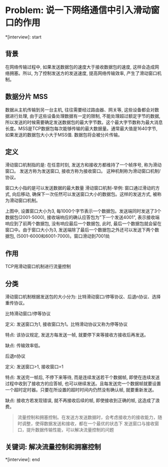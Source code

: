 # Problem: 说一下网络通信中引入滑动窗口的作用

*[interview]: start
## 背景
在网络传输过程中, 如果发送数据包的速度大于接收数据包的速度, 这样会造成网络拥塞。所以, 为了控制发送方的发送速度, 提高网络传输效率, 产生了滑动窗口机制。

## 数据分片 MSS
数据从主机传输到另一台主机, 往往需要经过路由器、网关等, 这些设备都会对数据进行处理, 由于这些设备处理数据有一定的限制, 不能处理超过额定字节的数据, 所以发送的时候需要确定发送数据包的最大字节数。这个最大字节数称为最大消息长度。MSS是TCP数据包每次能够传输的最大数据量。通常最大值是1640字节, 如果发送的数据包大小大于MSS值. 数据包将会被分片传输。

## 定义
滑动窗口机制指的是:
在任意时刻, 发送方和接收方都维持了一个帧序号, 称为滑动窗口。
发送方称为发送窗口, 接收方称为接收窗口。
这种机制称为滑动窗口机制/协议。

窗口大小指的是可以发送数据的最大数量
滑动窗口机制-举例:
窗口通过滑动的方式, 向后移动, 确保下一次任然可以发送窗口大小的数据包。这样的发送方式, 被称为滑动窗口机制。

上图中, 设置窗口大小为3, 每1000个字节表示一个数据包。发送端同时发送了3个数据包(2001-5000), 接收端响应的确认应答包为"下一个发送4001", 表示接收端响应到了前两个数据包, 没有响应最后一个数据包, 此时, 最后一个数据包就会留在窗口中。由于窗口大小为3, 发送端除了最后一个数据包之外还可以发送下两个数据包, (5001-6000和6001-7000)。窗口滑动到7001处

## 作用
TCP用滑动窗口机制进行流量控制

## 分类
滑动窗口机制根据发送包的大小分为: 比特滑动窗口/停等协议、后退n协议、选择重传协议。

比特滑动窗口/停等协议

定义: 发送窗口为1, 接收窗口为1。比特滑动协议又称为停等协议

特点: 该协议规定, 发送方每发送一帧, 就要停下来等接收方接收后再发送。

缺点: 传输效率低。



后退n协议

定义: 发送窗口>1, 接收窗口=1

特点: 发送完一帧后, 不停下来等待, 而是连续发送若干个数据帧, 即使在连续发送过程中收到了接收方的应答帧, 也可以继续发送。且每发送完一个数据帧就要设置一个超时定时器。只要在所设置的超时时间内仍然没有确认帧, 就要重新发送。

缺点: 接收方若发现错误, 就不再接收后续的帧, 即使接收到正确的帧, 这造成了浪费。

> 流量控制和拥塞控制。在发送方发送数据时，会考虑接收方的接收能力，随时调整，使得数据发送和接收，都在一个最优的状态下
> 发送窗口与接收窗口，提升数据传输性能，可以解决流量控制的问题

## 关键词: 解决流量控制和拥塞控制
*[interview]: end
